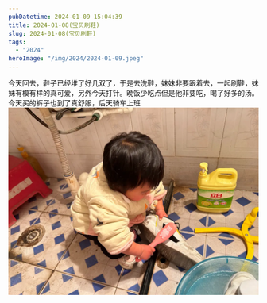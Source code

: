 ```yaml
---
pubDatetime: 2024-01-09 15:04:39
title: 2024-01-08(宝贝刷鞋)
slug: 2024-01-08(宝贝刷鞋)
tags:
  - "2024"
heroImage: "/img/2024/2024-01-09.jpeg"
---
```


今天回去，鞋子已经堆了好几双了，于是去洗鞋，妹妹非要跟着去，一起刷鞋，妹妹有模有样的真可爱，另外今天打针。晚饭少吃点但是他非要吃，喝了好多的汤。 今天买的裤子也到了真舒服，后天骑车上班
![](../../../../public/img/2024/2024-01-09.jpeg)
